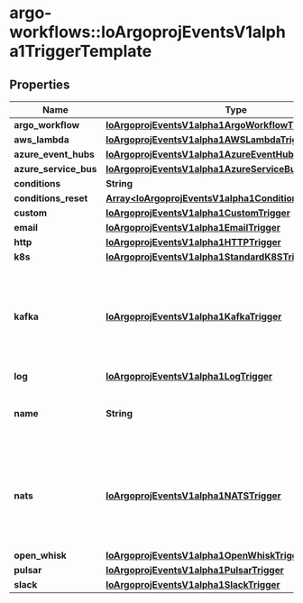 # argo-workflows::IoArgoprojEventsV1alpha1TriggerTemplate

## Properties
Name | Type | Description | Notes
------------ | ------------- | ------------- | -------------
**argo_workflow** | [**IoArgoprojEventsV1alpha1ArgoWorkflowTrigger**](IoArgoprojEventsV1alpha1ArgoWorkflowTrigger.md) |  | [optional] 
**aws_lambda** | [**IoArgoprojEventsV1alpha1AWSLambdaTrigger**](IoArgoprojEventsV1alpha1AWSLambdaTrigger.md) |  | [optional] 
**azure_event_hubs** | [**IoArgoprojEventsV1alpha1AzureEventHubsTrigger**](IoArgoprojEventsV1alpha1AzureEventHubsTrigger.md) |  | [optional] 
**azure_service_bus** | [**IoArgoprojEventsV1alpha1AzureServiceBusTrigger**](IoArgoprojEventsV1alpha1AzureServiceBusTrigger.md) |  | [optional] 
**conditions** | **String** |  | [optional] 
**conditions_reset** | [**Array&lt;IoArgoprojEventsV1alpha1ConditionsResetCriteria&gt;**](IoArgoprojEventsV1alpha1ConditionsResetCriteria.md) |  | [optional] 
**custom** | [**IoArgoprojEventsV1alpha1CustomTrigger**](IoArgoprojEventsV1alpha1CustomTrigger.md) |  | [optional] 
**email** | [**IoArgoprojEventsV1alpha1EmailTrigger**](IoArgoprojEventsV1alpha1EmailTrigger.md) |  | [optional] 
**http** | [**IoArgoprojEventsV1alpha1HTTPTrigger**](IoArgoprojEventsV1alpha1HTTPTrigger.md) |  | [optional] 
**k8s** | [**IoArgoprojEventsV1alpha1StandardK8STrigger**](IoArgoprojEventsV1alpha1StandardK8STrigger.md) |  | [optional] 
**kafka** | [**IoArgoprojEventsV1alpha1KafkaTrigger**](IoArgoprojEventsV1alpha1KafkaTrigger.md) | Kafka refers to the trigger designed to place messages on Kafka topic. +optional. | [optional] 
**log** | [**IoArgoprojEventsV1alpha1LogTrigger**](IoArgoprojEventsV1alpha1LogTrigger.md) |  | [optional] 
**name** | **String** | Name is a unique name of the action to take. | [optional] 
**nats** | [**IoArgoprojEventsV1alpha1NATSTrigger**](IoArgoprojEventsV1alpha1NATSTrigger.md) | NATS refers to the trigger designed to place message on NATS subject. +optional. | [optional] 
**open_whisk** | [**IoArgoprojEventsV1alpha1OpenWhiskTrigger**](IoArgoprojEventsV1alpha1OpenWhiskTrigger.md) |  | [optional] 
**pulsar** | [**IoArgoprojEventsV1alpha1PulsarTrigger**](IoArgoprojEventsV1alpha1PulsarTrigger.md) |  | [optional] 
**slack** | [**IoArgoprojEventsV1alpha1SlackTrigger**](IoArgoprojEventsV1alpha1SlackTrigger.md) |  | [optional] 


